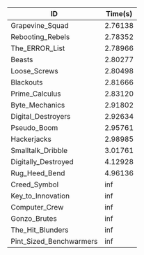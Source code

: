 |ID|Time(s)|
|-|-|
|Grapevine_Squad|2.76138|
|Rebooting_Rebels|2.78352|
|The_ERROR_List|2.78966|
|Beasts|2.80277|
|Loose_Screws|2.80498|
|Blackouts|2.81666|
|Prime_Calculus|2.83120|
|Byte_Mechanics|2.91802|
|Digital_Destroyers|2.92634|
|Pseudo_Boom|2.95761|
|Hackerjacks|2.98985|
|Smalltalk_Dribble|3.01761|
|Digitally_Destroyed|4.12928|
|Rug_Heed_Bend|4.96136|
|Creed_Symbol|inf|
|Key_to_Innovation|inf|
|Computer_Crew|inf|
|Gonzo_Brutes|inf|
|The_Hit_Blunders|inf|
|Pint_Sized_Benchwarmers|inf|
